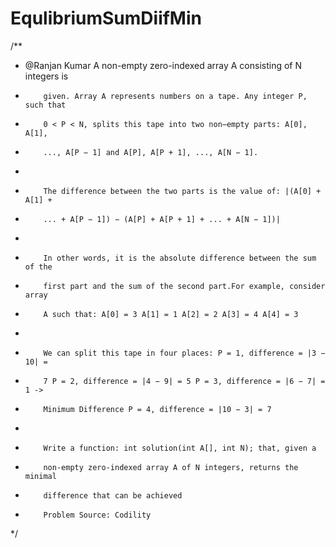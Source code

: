 # EqulibriumSumDiifMin

/**
 * @Ranjan Kumar A non-empty zero-indexed array A consisting of N integers is
 *         given. Array A represents numbers on a tape. Any integer P, such that
 *         0 < P < N, splits this tape into two non−empty parts: A[0], A[1],
 *         ..., A[P − 1] and A[P], A[P + 1], ..., A[N − 1].
 * 
 *         The difference between the two parts is the value of: |(A[0] + A[1] +
 *         ... + A[P − 1]) − (A[P] + A[P + 1] + ... + A[N − 1])|
 * 
 *         In other words, it is the absolute difference between the sum of the
 *         first part and the sum of the second part.For example, consider array
 *         A such that: A[0] = 3 A[1] = 1 A[2] = 2 A[3] = 4 A[4] = 3
 * 
 *         We can split this tape in four places: P = 1, difference = |3 − 10| =
 *         7 P = 2, difference = |4 − 9| = 5 P = 3, difference = |6 − 7| = 1 ->
 *         Minimum Difference P = 4, difference = |10 − 3| = 7
 * 
 *         Write a function: int solution(int A[], int N); that, given a
 *         non-empty zero-indexed array A of N integers, returns the minimal
 *         difference that can be achieved 
 *         Problem Source: Codility
 */
